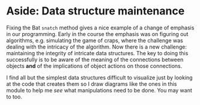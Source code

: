 # Aside: Data structure maintenance

Fixing the Bat `snatch` method gives a nice example of a change of
emphasis in our programming. Early in the course the emphasis was on
figuring out algorithms, e.g. simulating the game of craps, where the
challenge was dealing with the intricacy of the algorithm. Now there is
a new challenge: maintaining the integrity of intricate data structures.
The key to doing this successfully is to be aware of the meaning of the
connections between objects **and** of the implications of object
actions on those connections.

I find all but the simplest data structures difficult to visualize just
by looking at the code that creates them so I draw diagrams like the
ones in this module to help me _see_ what manipulations need to be done.
You may want to too.
